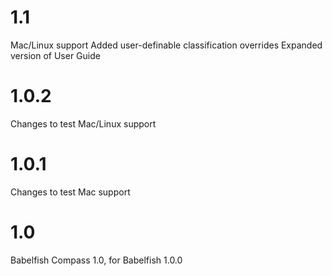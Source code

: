 # 1.1
Mac/Linux support
Added user-definable classification overrides
Expanded version of User Guide

# 1.0.2
Changes to test Mac/Linux support

# 1.0.1
Changes to test Mac support

# 1.0
Babelfish Compass 1.0, for Babelfish 1.0.0

